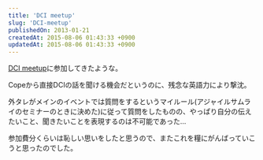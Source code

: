 ```yaml
---
title: 'DCI meetup'
slug: 'DCI-meetup'
publishedOn: 2013-01-21
createdAt: 2015-08-06 01:43:33 +0900
updatedAt: 2015-08-06 01:43:33 +0900
---
```

[DCI meetup](https://kakutani.doorkeeper.jp/events/2499)に参加してきたような。

Copeから直接DCIの話を聞ける機会だというのに、残念な英語力により撃沈。

外タレがメインのイベントでは質問をするというマイルール(アジャイルサムライのセミナーのときに決めた)に従って質問をしたものの、やっぱり自分の伝えたいこと、聞きたいことを表現するのは不可能であった…

参加費分くらいは恥しい思いをしたと思うので、またこれを糧にがんばっていこうと思ったのでした。
